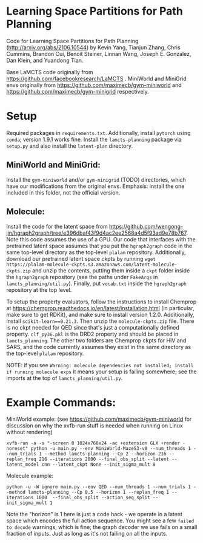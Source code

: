 # Learning Space Partitions for Path Planning

Code for Learning Space Partitions for Path Planning (http://arxiv.org/abs/2106.10544) by Kevin Yang, Tianjun Zhang, Chris Cummins, Brandon Cui, Benoit Steiner, Linnan Wang, Joseph E. Gonzalez, Dan Klein, and Yuandong Tian. 

Base LaMCTS code originally from https://github.com/facebookresearch/LaMCTS . 
MiniWorld and MiniGrid envs originally from https://github.com/maximecb/gym-miniworld and https://github.com/maximecb/gym-minigrid respectively.

# Setup

Required packages in `requirements.txt`. Additionally, install `pytorch` using `conda`; version 1.9.1 works fine. Install the `lamcts-planning` package via `setup.py` and also install the `latent-plan` directory. 

## MiniWorld and MiniGrid:

Install the `gym-miniworld` and/or `gym-minigrid` (TODO) directories, which have our modifications from the original envs. Emphasis: install the one included in this folder, not the official version. 

## Molecule:

Install the code for the latent space from https://github.com/wengong-jin/hgraph2graph/tree/e396dbaf43f9d4ac2ee2568a4d5f93ad9e78b767. Note this code assumes the use of a GPU. Our code that interfaces with the pretrained latent space assumes that you put the `hgraph2graph` code in the same top-level directory as the top-level `plalam` repository. Additionally, download our pretrained latent space ckpts by running `wget https://plalam-molecule-ckpts.s3.amazonaws.com/latent-molecule-ckpts.zip` and unzip the contents, putting them inside a `ckpt` folder inside the `hgraph2graph` repository (see the paths under `FakeArgs` in `lamcts_planning/util.py`). Finally, put `vocab.txt` inside the `hgraph2graph` repository at the top level. 

To setup the property evaluators, follow the instructions to install Chemprop at https://chemprop.readthedocs.io/en/latest/installation.html (in particular, make sure to get RDKit), and make sure to install version 1.2.0. Additionally, install `scikit-learn==0.21.3`. Then unzip the `molecule-ckpts.zip` file. There is no ckpt needed for QED since that's just a computationally defined property. `clf_py36.pkl` is the DRD2 property and should be placed in `lamcts_planning`. The other two folders are Chemprop ckpts for HIV and SARS, and the code currently assumes they exist in the same directory as the top-level `plalam` repository. 

NOTE: if you see `Warning: molecule dependencies not installed; install if running molecule exps` it means your setup is failing somewhere; see the imports at the top of `lamcts_planning/util.py`. 

# Example Commands: 

MiniWorld example: (see https://github.com/maximecb/gym-miniworld for discussion on why the xvfb-run stuff is needed when running on Linux without rendering)

```
xvfb-run -a -s "-screen 0 1024x768x24 -ac +extension GLX +render -noreset" python -u main.py --env MiniWorld-MazeS3-v0 --num_threads 1 --num_trials 1 --method lamcts-planning --Cp 2 --horizon 216 --replan_freq 216 --iterations 2000 --final_obs_split --latent --latent_model cnn --latent_ckpt None --init_sigma_mult 8 
```

Molecule example: 

```
python -u -W ignore main.py --env QED --num_threads 1 --num_trials 1 --method lamcts-planning --Cp 0.5 --horizon 1 --replan_freq 1 --iterations 1000  --final_obs_split --action_seq_split --init_sigma_mult 1
```

Note the "horizon" is 1 here is just a code hack - we operate in a latent space which encodes the full action sequence. You might see a few `failed to decode` warnings, which is fine; the graph decoder we use fails on a small fraction of inputs. Just as long as it's not failing on all the inputs. 
